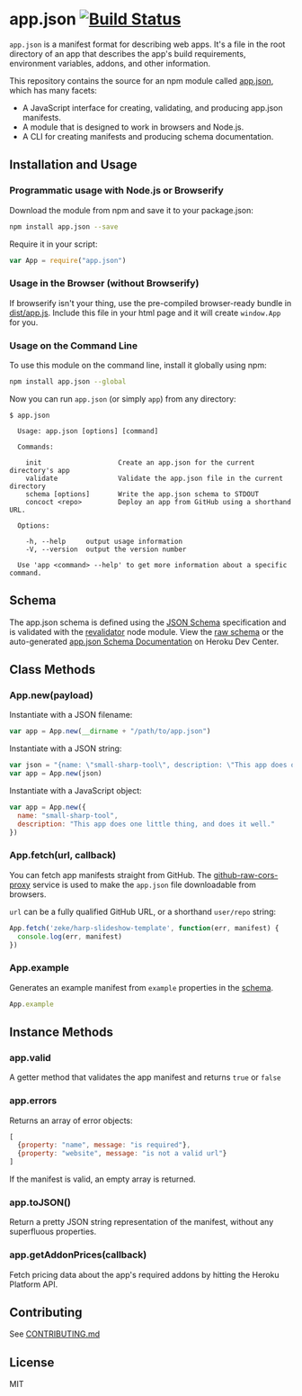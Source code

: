 # app.json [![Build Status](https://travis-ci.org/heroku/app.json.png?branch=master)](https://travis-ci.org/heroku/app.json)

`app.json` is a manifest format for describing web apps. It's a file in the root
directory of an app that describes the app's build requirements, environment variables, addons,
and other information.

This repository contains the source for an npm module called
[app.json](https://www.npmjs.org/package/app.json), which has many facets:

- A JavaScript interface for creating, validating, and producing app.json manifests.
- A module that is designed to work in browsers and Node.js.
- A CLI for creating manifests and producing schema documentation.

## Installation and Usage

### Programmatic usage with Node.js or Browserify

Download the module from npm and save it to your package.json:

```sh
npm install app.json --save
```

Require it in your script:

```js
var App = require("app.json")
```

### Usage in the Browser (without Browserify)

If browserify isn't your thing, use the pre-compiled browser-ready bundle in
[dist/app.js](/dist/app.js). Include this file in your html page and it will create
`window.App` for you.

### Usage on the Command Line

To use this module on the command line, install it globally using npm:

```sh
npm install app.json --global
```

Now you can run `app.json` (or simply `app`) from any directory:

```
$ app.json

  Usage: app.json [options] [command]

  Commands:

    init                   Create an app.json for the current directory's app
    validate               Validate the app.json file in the current directory
    schema [options]       Write the app.json schema to STDOUT
    concoct <repo>         Deploy an app from GitHub using a shorthand URL.

  Options:

    -h, --help     output usage information
    -V, --version  output the version number

  Use 'app <command> --help' to get more information about a specific command.
```

## Schema

The app.json schema is defined using the [JSON Schema](http://json-schema.org/)
specification and is validated with the
[revalidator](https://github.com/flatiron/revalidator#readme) node module. View
the [raw schema](/lib/schema.js) or the auto-generated [app.json
Schema Documentation](https://devcenter.heroku.com/articles/app-json-schema?preview=1) on Heroku Dev Center.

## Class Methods

### App.new(payload)

Instantiate with a JSON filename:

```js
var app = App.new(__dirname + "/path/to/app.json")
```

Instantiate with a JSON string:

```js
var json = "{name: \"small-sharp-tool\", description: \"This app does one little thing, and does it well.\"}"
var app = App.new(json)
```

Instantiate with a JavaScript object:

```js
var app = App.new({
  name: "small-sharp-tool",
  description: "This app does one little thing, and does it well."
})
```

### App.fetch(url, callback)

You can fetch app manifests straight from GitHub. The
[github-raw-cors-proxy](https://github.com/zeke/github-raw-cors-proxy) service is used
to make the `app.json` file downloadable from browsers.

`url` can be a fully qualified GitHub URL, or a shorthand `user/repo` string:

```js
App.fetch('zeke/harp-slideshow-template', function(err, manifest) {
  console.log(err, manifest)
})
```

### App.example

Generates an example manifest from `example` properties in the [schema](/schema.js).

```js
App.example
```

## Instance Methods

### app.valid

A getter method that validates the app manifest and returns `true` or `false`

### app.errors

Returns an array of error objects:

```js
[
  {property: "name", message: "is required"},
  {property: "website", message: "is not a valid url"}
]
```

If the manifest is valid, an empty array is returned.

### app.toJSON()

Return a pretty JSON string representation of the manifest, without any superfluous properties.

### app.getAddonPrices(callback)

Fetch pricing data about the app's required addons by hitting the Heroku Platform API.

## Contributing

See [CONTRIBUTING.md](/CONTRIBUTING.md)

## License

MIT
